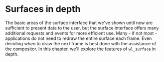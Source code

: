 # Surfaces in depth

The basic areas of the surface interface that we've shown until now are
sufficient to present data to the user, but the surface interface offers many
additional requests and events for more efficient use. Many - if not most -
applications do not need to redraw the entire surface each frame. Even deciding
*when* to draw the next frame is best done with the assistance of the
compositor. In this chapter, we'll explore the features of `wl_surface` in
depth.
